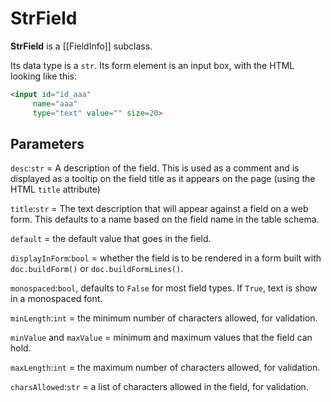 # StrField

**StrField** is a [[FieldInfo]] subclass.

Its data type is a `str`. Its form element is an input box, with the HTML looking like this:

```html
<input id="id_aaa"
     name="aaa"
     type="text" value="" size=20>
```

## Parameters

`desc`:`str` = A description of the field. This is used as a comment and is displayed as a tooltip on the field title as it appears on the page (using the HTML `title` attribute)

`title`:`str` = The text description that will appear against a field on a web form. This defaults to a name based on the field name in the table schema.

`default` = the default value that goes in the field. 

`displayInForm`:`bool` = whether the field is to be rendered in a form built with `doc.buildForm()`  or `doc.buildFormLines()`.

`monospaced`:`bool`, defaults to `False` for most field types. If `True`, text is show in a monospaced font.

`minLength`:`int` = the minimum number of characters allowed,
for validation.

`minValue` and `maxValue` = minimum and maximum values
that the field can hold.

`maxLength`:`int` = the maximum number of characters allowed,
for validation.

`charsAllowed`:`str` = a list of characters allowed in the
field, for validation.
